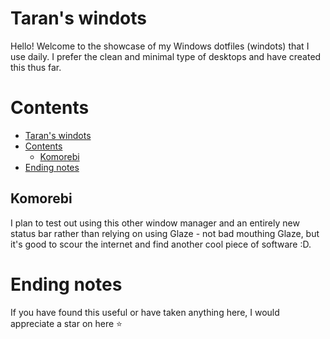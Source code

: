 # Taran's windots

Hello! Welcome to the showcase of my Windows dotfiles (windots) that I use daily. I prefer the clean and minimal type of desktops and have created this thus far.

# Contents

- [Taran's windots](#tarans-windots)
- [Contents](#contents)
  - [Komorebi](#komorebi)
- [Ending notes](#ending-notes)

## Komorebi

I plan to test out using this other window manager and an entirely new status bar rather than relying on using Glaze - not bad mouthing Glaze, but it's good to scour the internet and find another cool piece of software :D.

# Ending notes

If you have found this useful or have taken anything here, I would appreciate a star on here ⭐